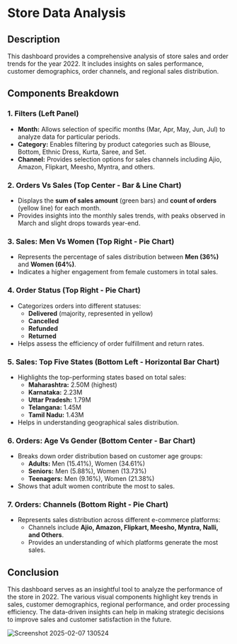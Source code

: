 # Store Data Analysis

## Description
This dashboard provides a comprehensive analysis of store sales and order trends for the year 2022. It includes insights on sales performance, customer demographics, order channels, and regional sales distribution.

## Components Breakdown

### 1. **Filters (Left Panel)**
- **Month:** Allows selection of specific months (Mar, Apr, May, Jun, Jul) to analyze data for particular periods.
- **Category:** Enables filtering by product categories such as Blouse, Bottom, Ethnic Dress, Kurta, Saree, and Set.
- **Channel:** Provides selection options for sales channels including Ajio, Amazon, Flipkart, Meesho, Myntra, and others.

### 2. **Orders Vs Sales (Top Center - Bar & Line Chart)**
- Displays the **sum of sales amount** (green bars) and **count of orders** (yellow line) for each month.
- Provides insights into the monthly sales trends, with peaks observed in March and slight drops towards year-end.

### 3. **Sales: Men Vs Women (Top Right - Pie Chart)**
- Represents the percentage of sales distribution between **Men (36%)** and **Women (64%)**.
- Indicates a higher engagement from female customers in total sales.

### 4. **Order Status (Top Right - Pie Chart)**
- Categorizes orders into different statuses:
  - **Delivered** (majority, represented in yellow)
  - **Cancelled**
  - **Refunded**
  - **Returned**
- Helps assess the efficiency of order fulfillment and return rates.

### 5. **Sales: Top Five States (Bottom Left - Horizontal Bar Chart)**
- Highlights the top-performing states based on total sales:
  - **Maharashtra:** 2.50M (highest)
  - **Karnataka:** 2.23M
  - **Uttar Pradesh:** 1.79M
  - **Telangana:** 1.45M
  - **Tamil Nadu:** 1.43M
- Helps in understanding geographical sales distribution.

### 6. **Orders: Age Vs Gender (Bottom Center - Bar Chart)**
- Breaks down order distribution based on customer age groups:
  - **Adults:** Men (15.41%), Women (34.61%)
  - **Seniors:** Men (5.88%), Women (13.73%)
  - **Teenagers:** Men (9.16%), Women (21.38%)
- Shows that adult women contribute the most to sales.

### 7. **Orders: Channels (Bottom Right - Pie Chart)**
- Represents sales distribution across different e-commerce platforms:
  - Channels include **Ajio, Amazon, Flipkart, Meesho, Myntra, Nalli, and Others**.
  - Provides an understanding of which platforms generate the most sales.

## Conclusion
This dashboard serves as an insightful tool to analyze the performance of the store in 2022. The various visual components highlight key trends in sales, customer demographics, regional performance, and order processing efficiency. The data-driven insights can help in making strategic decisions to improve sales and customer satisfaction in the future.

![Screenshot 2025-02-07 130524](https://github.com/user-attachments/assets/75501a9d-f92b-4b8b-b5b4-4ade821d6d4f)


